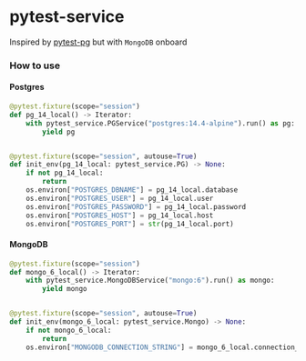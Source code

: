 # pytest-service

Inspired by [pytest-pg](https://pypi.org/project/pytest-pg/) but with `MongoDB` onboard

### How to use

#### Postgres

```python
@pytest.fixture(scope="session")
def pg_14_local() -> Iterator:
    with pytest_service.PGService("postgres:14.4-alpine").run() as pg:
        yield pg


@pytest.fixture(scope="session", autouse=True)
def init_env(pg_14_local: pytest_service.PG) -> None:
    if not pg_14_local:
        return
    os.environ["POSTGRES_DBNAME"] = pg_14_local.database
    os.environ["POSTGRES_USER"] = pg_14_local.user
    os.environ["POSTGRES_PASSWORD"] = pg_14_local.password
    os.environ["POSTGRES_HOST"] = pg_14_local.host
    os.environ["POSTGRES_PORT"] = str(pg_14_local.port)

```

#### MongoDB

```python
@pytest.fixture(scope="session")
def mongo_6_local() -> Iterator:
    with pytest_service.MongoDBService("mongo:6").run() as mongo:
        yield mongo


@pytest.fixture(scope="session", autouse=True)
def init_env(mongo_6_local: pytest_service.Mongo) -> None:
    if not mongo_6_local:
        return
    os.environ["MONGODB_CONNECTION_STRING"] = mongo_6_local.connection_string

```
